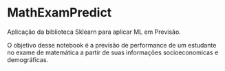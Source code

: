# MathExamPredict

Aplicação da biblioteca Sklearn para aplicar ML em Previsão. 

O objetivo desse notebook é a previsão de performance de um estudante no exame de matemática a partir de suas informações socioeconomicas e demográficas.
